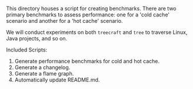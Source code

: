
This directory houses a script for creating benchmarks. There are two primary benchmarks to assess performance: one for a 'cold cache' scenario and another for a 'hot cache' scenario.

We will conduct experiments on both `treecraft` and `tree` to traverse Linux, Java projects, and so on.

Included Scripts:

1. Generate performance benchmarks for cold and hot cache.
2. Generate a changelog.
3. Generate a flame graph.
4. Automatically update README.md.